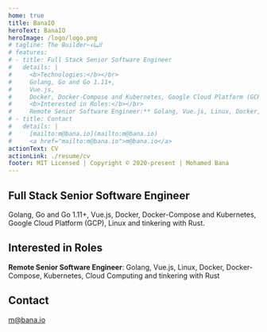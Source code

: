 ```yaml
---
home: true
title: BanaIO
heroText: BanaIO
heroImage: /logo/logo.png
# tagline: The Builder—البناء
# features:
# - title: Full Stack Senior Software Engineer
#   details: |
#     <b>Technologies:</b></br>
#     Golang, Go and Go 1.11+,
#     Vue.js,
#     Docker, Docker-Compose and Kubernetes, Google Cloud Platform (GCP), Linux and tinkering with Rust.
#     <b>Interested in Roles:</b></br>
#     Remote Senior Software Engineer:** Golang, Vue.js, Linux, Docker, Docker-Compose, Kubernetes, Cloud Computing and tinkering with Rust
# - title: Contact
#   details: |
#     [mailto:m@bana.io](mailto:m@bana.io)
#     <a href="mailto:m@bana.io">m@bana.io</a>
actionText: CV
actionLink: ./resume/cv
footer: MIT Licensed | Copyright © 2020-present | Mohamed Bana
---
```


<div class="features">
  <div class="feature">
    <h2>Full Stack Senior Software Engineer</h2>
    <p>
      Golang, Go and Go 1.11+,
      Vue.js,
      Docker, Docker-Compose and Kubernetes, Google Cloud Platform (GCP), Linux and tinkering with Rust.
    </p>
  </div>
  <div class="feature">
    <h2>Interested in Roles</h2>
    <p><b>Remote Senior Software Engineer</b>: Golang, Vue.js, Linux, Docker, Docker-Compose, Kubernetes, Cloud Computing and tinkering with Rust</p>
  </div>
  <div class="feature">
    <h2>Contact</h2>
    <p><a href="mailto:m@bana.io">m@bana.io</a></p>
  </div>
</div>
